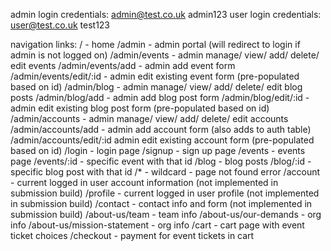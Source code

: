 admin login credentials: admin@test.co.uk admin123
user login credentials: user@test.co.uk test123

navigation links:
/ - home
/admin - admin portal (will redirect to login if admin is not logged on)
/admin/events - admin manage/ view/ add/ delete/ edit events
/admin/events/add - admin add event form
/admin/events/edit/:id - admin edit existing event form (pre-populated based on id)
/admin/blog - admin manage/ view/ add/ delete/ edit blog posts 
/admin/blog/add - admin add blog post form
/admin/blog/edit/:id - admin edit existing blog post form (pre-populated based on id)
/admin/accounts - admin manage/ view/ add/ delete/ edit accounts
/admin/accounts/add - admin add account form (also adds to auth table)
/admin/accounts/edit/:id admin edit existing account form (pre-populated based on id)
/login - login page
/signup - sign up page
/events - events page
/events/:id - specific event with that id
/blog - blog posts
/blog/:id - specific blog post with that id
/* - wildcard - page not found error
/account - current logged in user account information (not implemented in submission build)
/profile - current logged in user profile (not implemented in submission build)
/contact - contact info and form (not implemented in submission build)
/about-us/team - team info
/about-us/our-demands - org info
/about-us/mission-statement - org info
/cart - cart page with event ticket choices
/checkout - payment for event tickets in cart 
